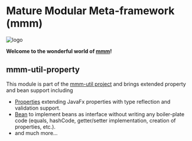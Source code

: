 # Mature Modular Meta-framework (mmm)

![logo](https://raw.github.com/m-m-m/mmm/master/src/site/resources/images/logo.png)

**Welcome to the wonderful world of [mmm](http://m-m-m.sourceforge.net/index.html)!**

## mmm-util-property

This module is part of the [mmm-util project](../README.md) and brings extended property and bean support including
* [Properties](http://m-m-m.github.io/maven/apidocs/net/sf/mmm/util/property/api/package-summary.html#package.description) extending JavaFx properties with type reflection and validation support.
* [Bean](http://m-m-m.github.io/maven/apidocs/net/sf/mmm/util/bean/api/package-summary.html#package.description) to implement beans as interface without writing any boiler-plate code (equals, hashCode, getter/setter implementation, creation of properties, etc.).
* and much more...
